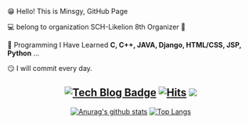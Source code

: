 
😁 Hello! This is Minsgy, GitHub Page  


💻 belong to organization  SCH-Likelion 8th Organizer 🦁  


🤩 Programming I Have Learned **C, C++, JAVA, Django, HTML/CSS, JSP, Python** ...  


😏 I will commit every day.  



  
  
<div align=center>

  
[![Tech Blog Badge](http://img.shields.io/badge/-Tech%20blog-black?style=flat-square&logo=github&link=https://minsgy.github.io/)](https://minsgy.github.io/)
[![Hits](https://hits.seeyoufarm.com/api/count/incr/badge.svg?url=https%3A%2F%2Fgithub.com%2Fbn-tw2020)](https://hits.seeyoufarm.com)
<img src="https://img.shields.io/github/followers/minsgy?style=social">
---


[![Anurag's github stats](https://github-readme-stats.vercel.app/api?username=minsgy&show_icons=true&theme=radical)](https://github.com/anuraghazra/github-readme-stats)
[![Top Langs](https://github-readme-stats.vercel.app/api/top-langs/?username=minsgy&layout=compact)](https://github.com/anuraghazra/github-readme-stats)
</div>
</div>
